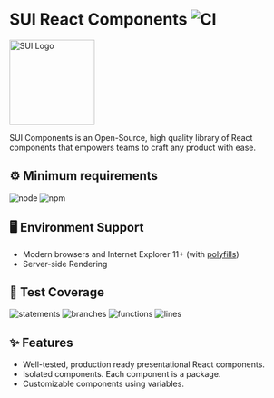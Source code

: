 # SUI React Components ![CI](https://github.com/SUI-Components/sui-components/workflows/CI/badge.svg)

<img src="https://avatars2.githubusercontent.com/u/13288987?s=200&v=4" alt="SUI Logo" width="150">

SUI Components is an Open-Source, high quality library of React components that empowers teams to craft any product with ease.

## ⚙️ Minimum requirements
![node](https://shields.io/badge/node-v16+-lightgray?logo=nodedotjs&logoWidth=20&style=for-the-badge)
![npm](https://shields.io/badge/npm-v7+-lightgrey?logo=npm&logoWidth=20&style=for-the-badge)

## 🖥 Environment Support

- Modern browsers and Internet Explorer 11+ (with [polyfills](https://github.com/SUI-Components/sui/tree/master/packages/sui-polyfills))
- Server-side Rendering

## 🧪 Test Coverage

![statements](https://shields.io/badge/statements-70.53%25-orange)
![branches](https://shields.io/badge/branches-55.86%25-AA0000)
![functions](https://shields.io/badge/functions-56.55%25-AA0000)
![lines](https://shields.io/badge/lines-72.36%25-orange)

## ✨ Features

- Well-tested, production ready presentational React components.
- Isolated components. Each component is a package.
- Customizable components using variables.
